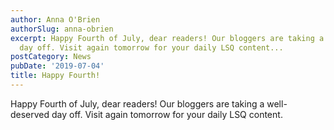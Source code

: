 ```yaml
---
author: Anna O'Brien
authorSlug: anna-obrien
excerpt: Happy Fourth of July, dear readers! Our bloggers are taking a well-deserved
  day off. Visit again tomorrow for your daily LSQ content...
postCategory: News
pubDate: '2019-07-04'
title: Happy Fourth!
---
```

Happy Fourth of July, dear readers! Our bloggers are taking a well-deserved day off. Visit again tomorrow for your daily LSQ content.
